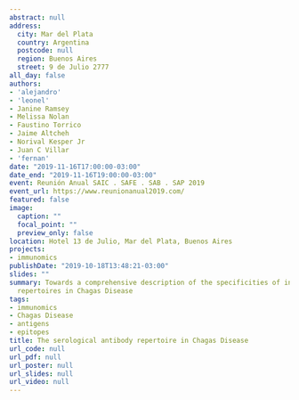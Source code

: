 ```yaml
---
abstract: null
address:
  city: Mar del Plata
  country: Argentina
  postcode: null
  region: Buenos Aires
  street: 9 de Julio 2777
all_day: false
authors:
- 'alejandro'
- 'leonel'
- Janine Ramsey
- Melissa Nolan
- Faustino Torrico
- Jaime Altcheh
- Norival Kesper Jr
- Juan C Villar
- 'fernan'
date: "2019-11-16T17:00:00-03:00"
date_end: "2019-11-16T19:00:00-03:00"
event: Reunión Anual SAIC . SAFE . SAB . SAP 2019
event_url: https://www.reunionanual2019.com/
featured: false
image:
  caption: ""
  focal_point: ""
  preview_only: false
location: Hotel 13 de Julio, Mar del Plata, Buenos Aires
projects:
- immunomics
publishDate: "2019-10-18T13:48:21-03:00"
slides: ""
summary: Towards a comprehensive description of the specificities of individual antibody
  repertoires in Chagas Disease
tags:
- immunomics
- Chagas Disease
- antigens
- epitopes
title: The serological antibody repertoire in Chagas Disease
url_code: null
url_pdf: null
url_poster: null
url_slides: null
url_video: null
---
```

